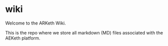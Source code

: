 # wiki
Welcome to the ARKeth Wiki.

This is the repo where we store all markdown (MD) files associated with the AEKeth platform.